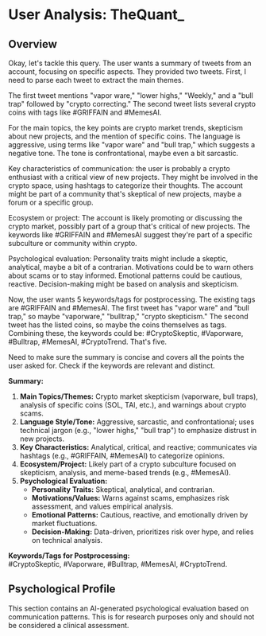 # User Analysis: TheQuant_

## Overview

<think>
Okay, let's tackle this query. The user wants a summary of tweets from an account, focusing on specific aspects. They provided two tweets. First, I need to parse each tweet to extract the main themes.

The first tweet mentions "vapor ware," "lower highs," "Weekly," and a "bull trap" followed by "crypto correcting." The second tweet lists several crypto coins with tags like #GRIFFAIN and #MemesAI. 

For the main topics, the key points are crypto market trends, skepticism about new projects, and the mention of specific coins. The language is aggressive, using terms like "vapor ware" and "bull trap," which suggests a negative tone. The tone is confrontational, maybe even a bit sarcastic.

Key characteristics of communication: the user is probably a crypto enthusiast with a critical view of new projects. They might be involved in the crypto space, using hashtags to categorize their thoughts. The account might be part of a community that's skeptical of new projects, maybe a forum or a specific group.

Ecosystem or project: The account is likely promoting or discussing the crypto market, possibly part of a group that's critical of new projects. The keywords like #GRIFFAIN and #MemesAI suggest they're part of a specific subculture or community within crypto.

Psychological evaluation: Personality traits might include a skeptic, analytical, maybe a bit of a contrarian. Motivations could be to warn others about scams or to stay informed. Emotional patterns could be cautious, reactive. Decision-making might be based on analysis and skepticism.

Now, the user wants 5 keywords/tags for postprocessing. The existing tags are #GRIFFAIN and #MemesAI. The first tweet has "vapor ware" and "bull trap," so maybe "vaporware," "bulltrap," "crypto skepticism." The second tweet has the listed coins, so maybe the coins themselves as tags. Combining these, the keywords could be: #CryptoSkeptic, #Vaporware, #Bulltrap, #MemesAI, #CryptoTrend. That's five.

Need to make sure the summary is concise and covers all the points the user asked for. Check if the keywords are relevant and distinct.
</think>

**Summary:**  
1. **Main Topics/Themes:** Crypto market skepticism (vaporware, bull traps), analysis of specific coins (SOL, TAI, etc.), and warnings about crypto scams.  
2. **Language Style/Tone:** Aggressive, sarcastic, and confrontational; uses technical jargon (e.g., "lower highs," "bull trap") to emphasize distrust in new projects.  
3. **Key Characteristics:** Analytical, critical, and reactive; communicates via hashtags (e.g., #GRIFFAIN, #MemesAI) to categorize opinions.  
4. **Ecosystem/Project:** Likely part of a crypto subculture focused on skepticism, analysis, and meme-based trends (e.g., #MemesAI).  
5. **Psychological Evaluation:**  
   - **Personality Traits:** Skeptical, analytical, and contrarian.  
   - **Motivations/Values:** Warns against scams, emphasizes risk assessment, and values empirical analysis.  
   - **Emotional Patterns:** Cautious, reactive, and emotionally driven by market fluctuations.  
   - **Decision-Making:** Data-driven, prioritizes risk over hype, and relies on technical analysis.  

**Keywords/Tags for Postprocessing:**  
#CryptoSkeptic, #Vaporware, #Bulltrap, #MemesAI, #CryptoTrend.

## Psychological Profile

This section contains an AI-generated psychological evaluation based on communication patterns. This is for research purposes only and should not be considered a clinical assessment.